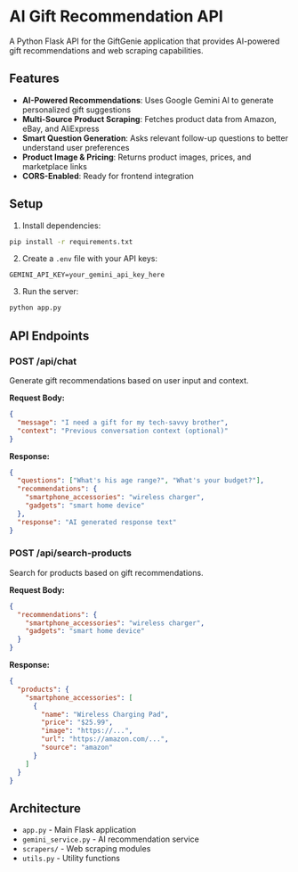 # AI Gift Recommendation API

A Python Flask API for the GiftGenie application that provides AI-powered gift recommendations and web scraping capabilities.

## Features

- **AI-Powered Recommendations**: Uses Google Gemini AI to generate personalized gift suggestions
- **Multi-Source Product Scraping**: Fetches product data from Amazon, eBay, and AliExpress
- **Smart Question Generation**: Asks relevant follow-up questions to better understand user preferences
- **Product Image & Pricing**: Returns product images, prices, and marketplace links
- **CORS-Enabled**: Ready for frontend integration

## Setup

1. Install dependencies:

```bash
pip install -r requirements.txt
```

2. Create a `.env` file with your API keys:

```
GEMINI_API_KEY=your_gemini_api_key_here
```

3. Run the server:

```bash
python app.py
```

## API Endpoints

### POST /api/chat

Generate gift recommendations based on user input and context.

**Request Body:**

```json
{
  "message": "I need a gift for my tech-savvy brother",
  "context": "Previous conversation context (optional)"
}
```

**Response:**

```json
{
  "questions": ["What's his age range?", "What's your budget?"],
  "recommendations": {
    "smartphone_accessories": "wireless charger",
    "gadgets": "smart home device"
  },
  "response": "AI generated response text"
}
```

### POST /api/search-products

Search for products based on gift recommendations.

**Request Body:**

```json
{
  "recommendations": {
    "smartphone_accessories": "wireless charger",
    "gadgets": "smart home device"
  }
}
```

**Response:**

```json
{
  "products": {
    "smartphone_accessories": [
      {
        "name": "Wireless Charging Pad",
        "price": "$25.99",
        "image": "https://...",
        "url": "https://amazon.com/...",
        "source": "amazon"
      }
    ]
  }
}
```

## Architecture

- `app.py` - Main Flask application
- `gemini_service.py` - AI recommendation service
- `scrapers/` - Web scraping modules
- `utils.py` - Utility functions
